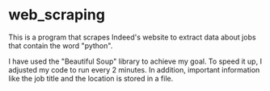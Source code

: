# web_scraping
This is a program that scrapes Indeed's website to extract data about jobs that contain the word "python".

I have used the "Beautiful Soup" library to achieve my goal.
To speed it up, I adjusted my code to run every 2 minutes. 
In addition, important information like the job title and the location is stored in a file. 
